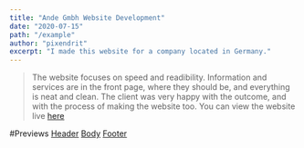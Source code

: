 ```yaml
---
title: "Ande Gmbh Website Development"
date: "2020-07-15"
path: "/example"
author: "pixendrit"
excerpt: "I made this website for a company located in Germany."
---
```



> The website focuses on speed and readibility. Information and services are in the front page, where they should be, and everything is neat and clean.
The client was very happy with the outcome, and with the process of making the website too.
You can view the website live [here](https://www.andegmbh.de)
 
 #Previews
 [Header](https://i.imgur.com/E2IZRKE.png)
 [Body](https://i.imgur.com/jlwAiKc.png)
 [Footer](https://i.imgur.com/QyIituh.png)
